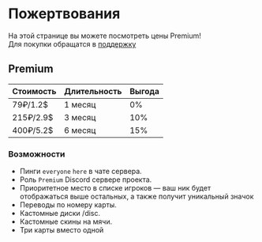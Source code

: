 # Пожертвования
На этой странице вы можете посмотреть цены Premium!\
Для покупки обращатся в [поддержку](https://discord.com/channels/1165670813337407589/1296147066094882879)

## Premium
| Стоимость | Длительность | Выгода |
| ---------------- | ---------------------- | ---- |
| 79₽/1.2$ | 1 месяц | 0% |
| 215₽/2.9$ | 3 месяц | 10% |
| 400₽/5.2$ | 6 месяц | 15% |
### Возможности
- Пинги `everyone` `here` в чате сервера.
- Роль `Premium` Discord сервере проекта.
- Приоритетное место в списке игроков — ваш ник будет отображаться выше остальных, а также получит уникальный значок
- Переводы по номеру карты.
- Кастомные диски /disc.
- Кастомные скины на мячи.
- Три карты вместо одной